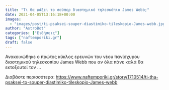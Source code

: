 ```yaml
---
title: "Τι θα ψάξει το σούπερ διαστημικό τηλεσκόπιο James Webb;"
date: 2021-04-05T13:16:18+00:00
images:
  - "images/post/ti-psaksei-souper-diastimiko-tileskopio-James-webb.jpg"
author: "AstroBot"
categories: ["Ειδήσεις"]
tags: ["naftemporiki.gr"]
draft: false
---
```


Ανακοινώθηκε ο πρώτος κύκλος ερευνών του νέου πανίσχυρου διαστημικού τηλεσκοπίου James Webb που αν όλα πάνε καλά θα εκτοξευτεί τον ...

Διαβάστε περισσότερα: https://www.naftemporiki.gr/story/1710514/ti-tha-psaksei-to-souper-diastimiko-tileskopio-James-webb
